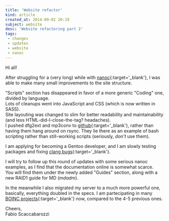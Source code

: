 ```yaml
---
title: 'Website refactor'
kind: article
created_at: 2014-09-02 20:19
subject: website
desc: 'Website refactoring part 2'
tags:
 - changes
 - updates
 - website
 - nanoc
---
```

Hi all!  

After struggling for a (very long) while with [nanoc](https://nanoc.ws/){:target='_blank'}, I was able to make many small improvements to the site structure.  
<!--MORE-->
"Scripts" section has disappeared in favor of a more generic "Coding" one, divided by language.  
Lots of cleanups went into JavaScript and CSS (which is now written in SASS).  
Site layouting was changed to slim for better readability and maintainability (and less HTML-did-I-close-the-tag? headaches).  
I pushed dfg2ext and mp3conv to [github](https://github.com/fsvm88){:target='_blank'}, rather than having them hang around on rsync. They lie there as an example of bash scripting rather than still-working scripts (seriously, *don't* use them).  

I am applying for becoming a Gentoo developer, and I am slowly testing packages and fixing [clang bugs](https://bugs.gentoo.org/408963){:target='_blank'}.

I will try to follow up this round of updates with some serious nanoc examples, as I find that the documentation online is somewhat scarce.  
You will find them under the newly added "Guides" section, along with a new RAID1 guide for MD (*mdadm*).

In the meanwhile I also migrated my server to a much more powerful one, basically, everything doubled in the specs. I am partecipating in many [BOINC projects](https://boincstats.com/it/stats/-1/user/detail/208278/projectList){:target='_blank'} now, compared to the 4-5 previous ones.


Cheers,  
Fabio Scaccabarozzi  
